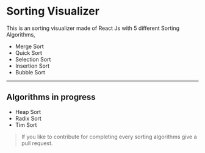 # Sorting Visualizer

This is an sorting visualizer made of React Js with 5 different Sorting Algorithms,

- Merge Sort
- Quick Sort
- Selection Sort
- Insertion Sort
- Bubble Sort

---

## Algorithms in progress

- Heap Sort
- Radix Sort
- Tim Sort

> If you like to contribute for completing every sorting algorithms give a pull request.
